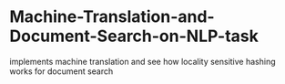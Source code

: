 # Machine-Translation-and-Document-Search-on-NLP-task
implements machine translation and  see how locality sensitive hashing works for document search
